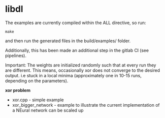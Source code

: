 # libdl
The examples are currently compiled within the ALL directive, so run:
```
make
```
and then run the generated files in the build/examples/ folder.

Additionally, this has been made an additional step in the gitlab CI (see pipelines).

Important: The weights are initialized randomly such that at every run they are different. This means, occasionally xor does not converge to the desired output. i.e stuck in a local minima (approximately one in 10-15 runs, depending on the parameters).

**xor problem**
* xor.cpp - simple example
* xor_bigger_network - example to illustrate the current implementation of a NEural network can be scaled up
